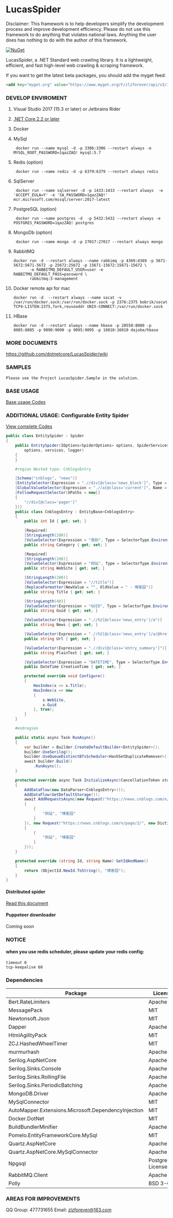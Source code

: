 # LucasSpider

Disclaimer: This framework is to help developers simplify the development process and improve development efficiency. Please do not use this framework to do anything that violates national laws. Anything the user does has nothing to do with the author of this framework.

[![NuGet](https://img.shields.io/nuget/vpre/LucasSpider.svg)](https://www.nuget.org/packages/LucasSpider)

LucasSpider, a .NET Standard web crawling library. It is a lightweight, efficient, and fast high-level web crawling & scraping framework.

If you want to get the latest beta packages, you should add the myget feed:

````html
<add key="myget.org" value="https://www.myget.org/F/zlzforever/api/v3/index.json" protocolVersion="3" />
````

### DEVELOP ENVIROMENT

1. Visual Studio 2017 (15.3 or later) or Jetbrains Rider
2. [.NET Core 2.2 or later](https://www.microsoft.com/net/download/windows)
3. Docker
4. MySql

        docker run --name mysql -d -p 3306:3306 --restart always -e MYSQL_ROOT_PASSWORD=1qazZAQ! mysql:5.7

5. Redis (option)

        docker run --name redis -d -p 6379:6379 --restart always redis

6. SqlServer

        docker run --name sqlserver -d -p 1433:1433 --restart always  -e 'ACCEPT_EULA=Y' -e 'SA_PASSWORD=1qazZAQ!' mcr.microsoft.com/mssql/server:2017-latest

8. PostgreSQL (option)

        docker run --name postgres -d  -p 5432:5432 --restart always -e POSTGRES_PASSWORD=1qazZAQ! postgres

9. MongoDb  (option)

        docker run --name mongo -d -p 27017:27017 --restart always mongo

10. RabbitMQ

        docker run -d --restart always --name rabbimq -p 4369:4369 -p 5671-5672:5671-5672 -p 25672:25672 -p 15671-15672:15671-15672 \
               -e RABBITMQ_DEFAULT_USER=user -e RABBITMQ_DEFAULT_PASS=password \
               rabbitmq:3-management

11. Docker remote api for mac

        docker run -d  --restart always --name socat -v /var/run/docker.sock:/var/run/docker.sock -p 2376:2375 bobrik/socat TCP4-LISTEN:2375,fork,reuseaddr UNIX-CONNECT:/var/run/docker.sock

12. HBase

        docker run -d --restart always --name hbase -p 20550:8080 -p 8085:8085 -p 9090:9090 -p 9095:9095 -p 16010:16010 dajobe/hbase

### MORE DOCUMENTS

https://github.com/dotnetcore/LucasSpider/wiki

### SAMPLES

    Please see the Project LucasSpider.Sample in the solution.

### BASE USAGE

[Base usage Codes](https://github.com/zlzforever/LucasSpider/blob/master/src/LucasSpider.Sample/samples/BaseUsage.cs)

### ADDITIONAL USAGE: Configurable Entity Spider

[View complete Codes](https://github.com/zlzforever/LucasSpider/blob/master/src/LucasSpider.Sample/samples/EntitySpider.cs)

````csharp
public class EntitySpider : Spider
{
    public EntitySpider(IOptions<SpiderOptions> options, SpiderServices services, ILogger<Spider> logger) : base(
        options, services, logger)
    {
    }

    #region Nested type: CnblogsEntry

    [Schema("cnblogs", "news")]
    [EntitySelector(Expression = ".//div[@class='news_block']", Type = SelectorType.XPath)]
    [GlobalValueSelector(Expression = ".//a[@class='current']", Name = "类别", Type = SelectorType.XPath)]
    [FollowRequestSelector(XPaths = new[]
    {
        "//div[@class='pager']"
    })]
    public class CnblogsEntry : EntityBase<CnblogsEntry>
    {
        public int Id { get; set; }

        [Required]
        [StringLength(200)]
        [ValueSelector(Expression = "类别", Type = SelectorType.Environment)]
        public string Category { get; set; }

        [Required]
        [StringLength(200)]
        [ValueSelector(Expression = "网站", Type = SelectorType.Environment)]
        public string WebSite { get; set; }

        [StringLength(200)]
        [ValueSelector(Expression = "//title")]
        [ReplaceFormatter(NewValue = "", OldValue = " - 博客园")]
        public string Title { get; set; }

        [StringLength(40)]
        [ValueSelector(Expression = "GUID", Type = SelectorType.Environment)]
        public string Guid { get; set; }

        [ValueSelector(Expression = ".//h2[@class='news_entry']/a")]
        public string News { get; set; }

        [ValueSelector(Expression = ".//h2[@class='news_entry']/a/@href")]
        public string Url { get; set; }

        [ValueSelector(Expression = ".//div[@class='entry_summary']")]
        public string PlainText { get; set; }

        [ValueSelector(Expression = "DATETIME", Type = SelectorType.Environment)]
        public DateTime CreationTime { get; set; }

        protected override void Configure()
        {
            HasIndex(x => x.Title);
            HasIndex(x => new
            {
                x.WebSite,
                x.Guid
            }, true);
        }
    }

    #endregion

    public static async Task RunAsync()
    {
        var builder = Builder.CreateDefaultBuilder<EntitySpider>();
        builder.UseSerilog();
        builder.UseQueueDistinctBfsScheduler<HashSetDuplicateRemover>();
        await builder.Build()
            .RunAsync();
    }

    protected override async Task InitializeAsync(CancellationToken stoppingToken)
    {
        AddDataFlow(new DataParser<CnblogsEntry>());
        AddDataFlow(GetDefaultStorage());
        await AddRequestsAsync(new Request("https://news.cnblogs.com/n/page/1/", new Dictionary<string, string>
        {
            {
                "网站", "博客园"
            }
        }), new Request("https://news.cnblogs.com/n/page/2/", new Dictionary<string, string>
        {
            {
                "网站", "博客园"
            }
        }));
    }

    protected override (string Id, string Name) GetIdAndName()
    {
        return (ObjectId.NewId.ToString(), "博客园");
    }
}

````

#### Distributed spider


[Read this document](https://github.com/dotnetcore/LucasSpider/wiki/3-Distributed-Spider)

#### Puppeteer downloader

Coming soon

### NOTICE

#### when you use redis scheduler, please update your redis config:

    timeout 0
    tcp-keepalive 60

 ### Dependencies

| Package | License |
| --- | --- |
| Bert.RateLimiters | Apache 2.0 |
 | MessagePack  |  MIT   |
 | Newtonsoft.Json  |  MIT   |
 | Dapper  |  Apache 2.0   |
 | HtmlAgilityPack  |  MIT   |
 | ZCJ.HashedWheelTimer  |  MIT   |
 | murmurhash  |  Apache 2.0   |
 | Serilog.AspNetCore  |  Apache 2.0   |
 | Serilog.Sinks.Console  |  Apache 2.0   |
 | Serilog.Sinks.RollingFile  |  Apache 2.0   |
 | Serilog.Sinks.PeriodicBatching  |  Apache 2.0   |
 | MongoDB.Driver  |  Apache 2.0   |
 | MySqlConnector  |  MIT   |
 | AutoMapper.Extensions.Microsoft.DependencyInjection  | MIT   |
 | Docker.DotNet  |  MIT   |
 | BuildBundlerMinifier  |  Apache 2.0   |
 | Pomelo.EntityFrameworkCore.MySql  |  MIT   |
 | Quartz.AspNetCore  |  Apache 2.0    |
 | Quartz.AspNetCore.MySqlConnector  | Apache 2.0  |
 | Npgsql  |  PostgreSQL License   |
 | RabbitMQ.Client  |  Apache 2.0   |
 | Polly  | BSD 3-C   |

### AREAS FOR IMPROVEMENTS

QQ Group: 477731655
Email: zlzforever@163.com

